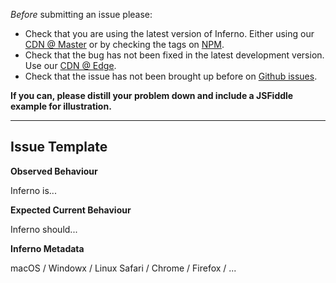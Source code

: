 *Before* submitting an issue please:
- Check that you are using the latest version of Inferno. Either using our [CDN @ Master](http://cdn.infernojs.org/latest/inferno.js) or by checking the tags on [NPM](http://www.npmjs.com/package/inferno).
- Check that the bug has not been fixed in the latest development version. Use our [CDN @ Edge](http://cdn.infernojs.org/edge/inferno.js).
- Check that the issue has not been brought up before on [Github issues](http://www.github.com/trueadm/inferno/issues).

**If you can, please distill your problem down and include a JSFiddle example for illustration.**

---

## Issue Template

**Observed Behaviour**

Inferno is...

**Expected Current Behaviour**

Inferno should... 

**Inferno Metadata**

macOS / Windowx / Linux
Safari / Chrome / Firefox / ... 
